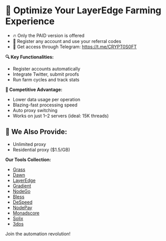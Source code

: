 # 📢 Optimize Your LayerEdge Farming Experience
* 🔥 Only the PAID version is offered
* 💎 Register any account and use your referral codes
* 📩 Get access through Telegram: https://t.me/CRYPT0S0FT

**🔍 Key Functionalities:**
* Register accounts automatically
* Integrate Twitter, submit proofs
* Run farm cycles and track stats

**🌟 Competitive Advantage:**
* Lower data usage per operation
* Blazing-fast processing speed
* Auto proxy switching
* Works on just 1–2 servers (ideal: 15K threads)

## 🔧 We Also Provide:
* Unlimited proxy
* Residential proxy ($1.5/GB)

**Our Tools Collection:**
   * [Grass](https://github.com/QuantaRift/grass-bot)
   * [Dawn](https://github.com/QuantaRift/dawn-bot)
   * [LayerEdge](https://github.com/QuantaRift/layeredge-bot)
   * [Gradient](https://github.com/QuantaRift/gradient-network-bot)
   * [NodeGo](https://github.com/QuantaRift/nodego-bot)
   * [Bless](https://github.com/QuantaRift/bless-bot)
   * [DeSpeed](https://github.com/QuantaRift/despeed-bot)
   * [NodePay](https://github.com/QuantaRift/nodepay-bot)
   * [Monadscore](https://github.com/QuantaRift/monadscore-bot)
   * [Solix](https://github.com/QuantaRift/solix-bot)
   * [3dos](https://github.com/QuantaRift/3dos-bot) 

Join the automation revolution!
